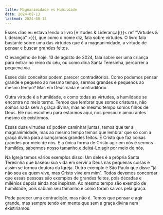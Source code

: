 ```yaml
---
title: Magnanimidade vs Humildade
date: 2024-08-13
lastmod: 2024-08-13
---
```


Esses dias eu estava lendo o livro
[Virtudes & Liderança]({{< ref "Virtudes & Liderança" >}}), que como o nome diz,
fala sobre virtudes. O livro fala bastante sobre uma das virtudes que é a
magnanimidade, a virtude de pensar e buscar grandes feitos.

O evangelho de hoje, 13 de agosto de 2024, fala sobre ser uma criança para
entrar no reino do céu, ou como diria Santa Teresinha, percorrer a pequena via.

Esses dois conceitos podem parecer contraditórios. Como podemos pensar grande e
pequeno ao mesmo tempo, sermos grandes e pequenos ao mesmo tempo? Mas em Deus
nada é contraditório.

Outra virtude é a humildade, e como todas as virtudes, a humildade se encontra
no meio termo. Temos que lembrar que somos criaturas, não somos nada sem a graça
divina, mas ao mesmo tempo somos filhos de Deus. Ele nos escolheu para estarmos
aqui, nos pensou e amou antes  mesmo de existirmos.

Essas duas virtudes só podem caminhar juntas, temos que ter a magnanimidade, mas
ao mesmo tempo temos que lembrar que só com a graça divina para alcançarmos
grandes feitos. É Cristo que faz coisas grandes por meio de nós. E a única forma
de Cristo agir em nós é sermos humildes, sabermos nosso tamanho e deixá-Lo agir
por meio de nós.

Na Igreja temos vários exemplos disso. Um deles é a própria Santa Teresinha que
baseou sua vida em servir a Deus nas pequenas coisas e assim se tornou doutora
da Igreja. Outro exemplo é São Paulo que disse "já não sou eu quem vive, mas
Cristo vive em mim". Todos devemos concordar que essas pessoas são exemplos de
grandes feitos, pois décadas e milênios depois ainda nos inspiram. Ao mesmo
tempo são exemplo de humildade, pois sabiam seu tamanho e como foram salvos pela
graça.

Pode parecer uma contradição, mas não é. Temos que pensar e agir grande, mas
sempre tendo em mente que sem a graça divina nem existiriamos.
